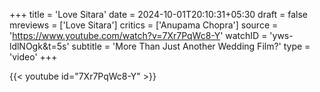 +++
title = 'Love Sitara'
date = 2024-10-01T20:10:31+05:30
draft = false
mreviews = ['Love Sitara']
critics = ['Anupama Chopra']
source = 'https://www.youtube.com/watch?v=7Xr7PqWc8-Y'
watchID = 'yws-ldlNOgk&t=5s'
subtitle = 'More Than Just Another Wedding Film?'
type = 'video'
+++

{{< youtube id="7Xr7PqWc8-Y" >}}
